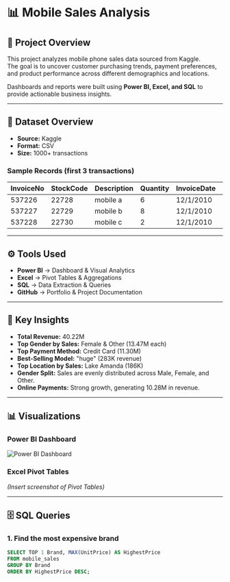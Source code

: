 # 📊 Mobile Sales Analysis  

## 📖 Project Overview  
This project analyzes mobile phone sales data sourced from Kaggle.  
The goal is to uncover customer purchasing trends, payment preferences, and product performance across different demographics and locations.  

Dashboards and reports were built using **Power BI, Excel, and SQL** to provide actionable business insights.  

---

## 📂 Dataset Overview  
- **Source:** Kaggle  
- **Format:** CSV  
- **Size:** 1000+ transactions  

### Sample Records (first 3 transactions)
| InvoiceNo | StockCode | Description  | Quantity | InvoiceDate | UnitPrice | CustomerID | Country |
|-----------|-----------|--------------|----------|-------------|-----------|------------|---------|
| 537226    | 22728     | mobile a     | 6        | 12/1/2010   | 3.75      | 15311      | UK      |
| 537227    | 22729     | mobile b     | 8        | 12/1/2010   | 5.00      | 15312      | UK      |
| 537228    | 22730     | mobile c     | 2        | 12/1/2010   | 7.50      | 15313      | UK      |

---

## ⚙️ Tools Used  
- **Power BI** → Dashboard & Visual Analytics  
- **Excel** → Pivot Tables & Aggregations  
- **SQL** → Data Extraction & Queries  
- **GitHub** → Portfolio & Project Documentation  

---

## 🔑 Key Insights  
- **Total Revenue:** 40.22M  
- **Top Gender by Sales:** Female & Other (13.47M each)  
- **Top Payment Method:** Credit Card (11.30M)  
- **Best-Selling Model:** "huge" (283K revenue)  
- **Top Location by Sales:** Lake Amanda (186K)  
- **Gender Split:** Sales are evenly distributed across Male, Female, and Other.  
- **Online Payments:** Strong growth, generating 10.28M in revenue.  

---

## 📊 Visualizations  

### Power BI Dashboard  
![Power BI Dashboard](images/powerbi_dashboard.png)  

### Excel Pivot Tables  
*(Insert screenshot of Pivot Tables)*  

---

## 🗄️ SQL Queries  

### 1. Find the most expensive brand  
```sql
SELECT TOP 1 Brand, MAX(UnitPrice) AS HighestPrice
FROM mobile_sales
GROUP BY Brand
ORDER BY HighestPrice DESC;
